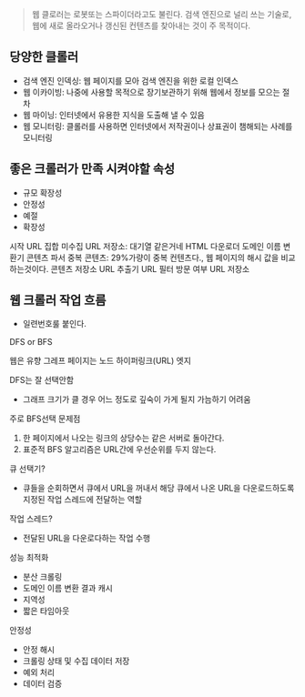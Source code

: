 > 웹 클로러는 로봇또는 스파이더라고도 불린다. 검색 엔진으로 널리 쓰는 기술로, 웹에 새로 올라오거나 갱신된 컨텐츠를 찾아내는 것이 주 목적이다.


## 당양한 클롤러
- 검색 엔진 인덱싱: 웹 페이지를 모아 검색 엔진을 위한 로컬 인덱스
- 웹 이카이빙: 나중에 사용할 목적으로 장기보관하기 위해 웹에서 정보를 모으는 절차
- 웹 마이닝: 인터넷에서 유용한 지식을 도출해 낼 수 있음
- 웹 모니터링: 클롤러를 사용하면 인터넷에서 저작권이나 상표권이 챔해되는 사례를 모니터링


## 좋은 크롤러가 만족 시켜야할 속성
- 규모 확장성
- 안정성
- 예절
- 확장성



시작 URL 집합
미수집 URL 저장소: 대기열 같은거네
HTML 다운로더
도메인 이름 변환기
콘텐츠 파서
중복 콘텐츠: 29%가량이 중복 컨텐츠다., 웹 페이지의 해시 값을 비교하는것이다.
콘텐츠 저장소
URL 추출기
URL 필터
방문 여부
URL 저장소


## 웹 크롤러 작업 흐름
- 일련번호룰 붙인다.


DFS or BFS

웹은 유향 그레프
페이지는 노드
하이퍼링크(URL) 엣지

DFS는 잘 선택안함
- 그래프 크기가 클 경우 어느 정도로 깊숙이 가게 될지 가늠하기 어려움

주로 BFS선택
문제점
1. 한 페이지에서 나오는 링크의 상당수는 같은 서버로 돌아간다.
2. 표준적 BFS 알고리즘은 URL간에 우선순위를 두지 않는다.



큐 선택기?
- 큐들을 순회하면서 큐에서 URL을 꺼내서 해당 큐에서 나온 URL을 다운로드하도록 지정된 작업 스레드에 전달하는 역할

작업 스레드?
- 전달된 URL을 다운로다하는 작업 수행



성능 최적화
- 분산 크롤링
- 도메인 이름 변환 결과 캐시
- 지역성
- 짧은 타임아웃


안정성
- 안정 해시
- 크롤링 상태 및 수집 데이터 저장
- 예외 처리
- 데이터 검증



